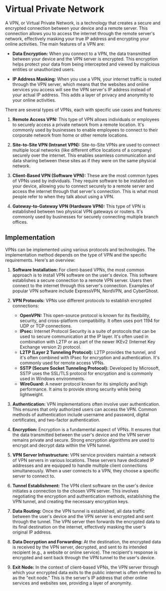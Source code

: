 # Virtual Private Network
A VPN, or Virtual Private Network, is a technology that creates a secure and encrypted connection between your device and a remote server. This connection allows you to access the internet through the remote server's network, effectively masking your true IP address and encrypting your online activities. The main features of a VPN are:

- **Data Encryption:** When you connect to a VPN, the data transmitted between your device and the VPN server is encrypted. This encryption helps protect your data from being intercepted and viewed by malicious entities or unauthorized users.

- **IP Address Masking:** When you use a VPN, your internet traffic is routed through the VPN server, which means that the websites and online services you access will see the VPN server's IP address instead of your actual IP address. This adds a layer of privacy and anonymity to your online activities.


There are several types of VPNs, each with specific use cases and features:

1. **Remote Access VPN:** This type of VPN allows individuals or employees to securely access a private network from a remote location. It's commonly used by businesses to enable employees to connect to their corporate network from home or other remote locations.

2. **Site-to-Site VPN (Intranet VPN):** Site-to-Site VPNs are used to connect multiple local networks (like different office locations of a company) securely over the internet. This enables seamless communication and data sharing between these sites as if they were on the same physical network.

3. **Client-Based VPN (Software VPN):** These are the most common types of VPNs used by individuals. They require software to be installed on your device, allowing you to connect securely to a remote server and access the internet through that server's connection. This is what most people refer to when they talk about using a VPN.

4. **Gateway-to-Gateway VPN (Hardware VPN):** This type of VPN is established between two physical VPN gateways or routers. It's commonly used by businesses for securely connecting multiple branch offices.

## Implementation
VPNs can be implemented using various protocols and technologies. The implementation method depends on the type of VPN and the specific requirements. Here's an overview:

1. **Software Installation:** For client-based VPNs, the most common approach is to install VPN software on the user's device. This software establishes a secure connection to a remote VPN server. Users then connect to the internet through this server's connection. Examples of popular VPN software include ExpressVPN, NordVPN, and CyberGhost.

2. **VPN Protocols:** VPNs use different protocols to establish encrypted connections:
      - **OpenVPN:** This open-source protocol is known for its flexibility, security, and cross-platform compatibility. It often uses port 1194 for UDP or TCP connections.
      - **IPsec:** Internet Protocol Security is a suite of protocols that can be used to secure communication at the IP layer. It's often used in combination with L2TP or as part of the newer IKEv2 (Internet Key Exchange version 2) protocol.
      - **L2TP (Layer 2 Tunneling Protocol):** L2TP provides the tunnel, and it's often combined with IPsec for encryption and authentication. It's commonly used for remote access VPNs.
      - **SSTP (Secure Socket Tunneling Protocol):** Developed by Microsoft, SSTP uses the SSL/TLS protocol for encryption and is commonly used in Windows environments.
      - **WireGuard:** A newer protocol known for its simplicity and high performance. It aims to provide strong security while being lightweight.

3. **Authentication:** VPN implementations often involve user authentication. This ensures that only authorized users can access the VPN. Common methods of authentication include username and password, digital certificates, and two-factor authentication.

4. **Encryption:** Encryption is a fundamental aspect of VPNs. It ensures that the data transmitted between the user's device and the VPN server remains private and secure. Strong encryption algorithms are used to encrypt and decrypt data within the VPN tunnel.

5. **VPN Server Infrastructure:** VPN service providers maintain a network of VPN servers in various locations. These servers have dedicated IP addresses and are equipped to handle multiple client connections simultaneously. When a user connects to a VPN, they choose a specific server to connect to.

6. **Tunnel Establishment:** The VPN client software on the user's device initiates a connection to the chosen VPN server. This involves negotiating the encryption and authentication methods, establishing the VPN tunnel, and creating the necessary encryption keys.

7. **Data Routing:** Once the VPN tunnel is established, all data traffic between the user's device and the VPN server is encrypted and sent through the tunnel. The VPN server then forwards the encrypted data to its final destination on the internet, effectively masking the user's original IP address.

8. **Data Decryption and Forwarding:** At the destination, the encrypted data is received by the VPN server, decrypted, and sent to its intended recipient (e.g., a website or online service). The recipient's response is encrypted and sent back through the VPN tunnel to the user's device.

9. **Exit Node:** In the context of client-based VPNs, the VPN server through which your encrypted data exits to the public internet is often referred to as the "exit node." This is the server's IP address that other online services and websites see, providing a layer of anonymity.
